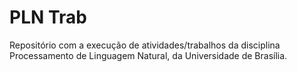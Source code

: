# PLN Trab

Repositório com a execução de atividades/trabalhos da disciplina Processamento de Linguagem Natural, da Universidade de Brasília.